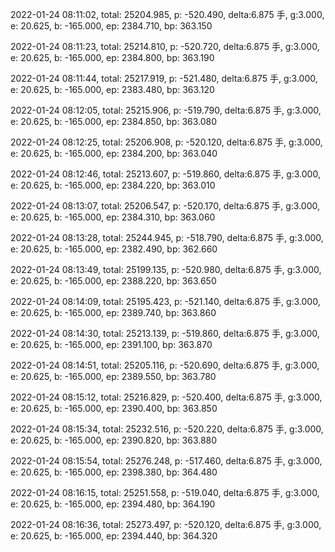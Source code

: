 2022-01-24 08:11:02, total: 25204.985, p: -520.490, delta:6.875 手, g:3.000, e: 20.625, b: -165.000, ep: 2384.710, bp: 363.150

2022-01-24 08:11:23, total: 25214.810, p: -520.720, delta:6.875 手, g:3.000, e: 20.625, b: -165.000, ep: 2384.800, bp: 363.190

2022-01-24 08:11:44, total: 25217.919, p: -521.480, delta:6.875 手, g:3.000, e: 20.625, b: -165.000, ep: 2383.480, bp: 363.120

2022-01-24 08:12:05, total: 25215.906, p: -519.790, delta:6.875 手, g:3.000, e: 20.625, b: -165.000, ep: 2384.850, bp: 363.080

2022-01-24 08:12:25, total: 25206.908, p: -520.120, delta:6.875 手, g:3.000, e: 20.625, b: -165.000, ep: 2384.200, bp: 363.040

2022-01-24 08:12:46, total: 25213.607, p: -519.860, delta:6.875 手, g:3.000, e: 20.625, b: -165.000, ep: 2384.220, bp: 363.010

2022-01-24 08:13:07, total: 25206.547, p: -520.170, delta:6.875 手, g:3.000, e: 20.625, b: -165.000, ep: 2384.310, bp: 363.060

2022-01-24 08:13:28, total: 25244.945, p: -518.790, delta:6.875 手, g:3.000, e: 20.625, b: -165.000, ep: 2382.490, bp: 362.660

2022-01-24 08:13:49, total: 25199.135, p: -520.980, delta:6.875 手, g:3.000, e: 20.625, b: -165.000, ep: 2388.220, bp: 363.650

2022-01-24 08:14:09, total: 25195.423, p: -521.140, delta:6.875 手, g:3.000, e: 20.625, b: -165.000, ep: 2389.740, bp: 363.860

2022-01-24 08:14:30, total: 25213.139, p: -519.860, delta:6.875 手, g:3.000, e: 20.625, b: -165.000, ep: 2391.100, bp: 363.870

2022-01-24 08:14:51, total: 25205.116, p: -520.690, delta:6.875 手, g:3.000, e: 20.625, b: -165.000, ep: 2389.550, bp: 363.780

2022-01-24 08:15:12, total: 25216.829, p: -520.400, delta:6.875 手, g:3.000, e: 20.625, b: -165.000, ep: 2390.400, bp: 363.850

2022-01-24 08:15:34, total: 25232.516, p: -520.220, delta:6.875 手, g:3.000, e: 20.625, b: -165.000, ep: 2390.820, bp: 363.880

2022-01-24 08:15:54, total: 25276.248, p: -517.460, delta:6.875 手, g:3.000, e: 20.625, b: -165.000, ep: 2398.380, bp: 364.480

2022-01-24 08:16:15, total: 25251.558, p: -519.040, delta:6.875 手, g:3.000, e: 20.625, b: -165.000, ep: 2394.480, bp: 364.190

2022-01-24 08:16:36, total: 25273.497, p: -520.120, delta:6.875 手, g:3.000, e: 20.625, b: -165.000, ep: 2394.440, bp: 364.320
